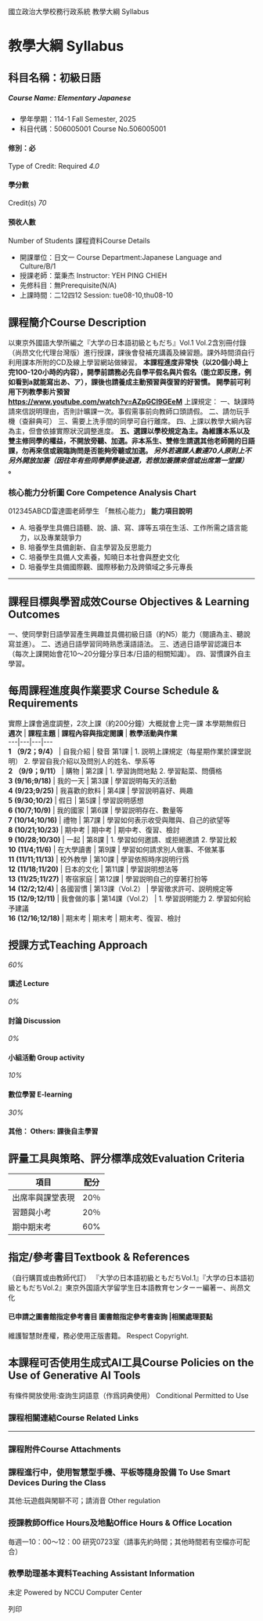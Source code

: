 國立政治大學校務行政系統 教學大綱 Syllabus
# 教學大綱 Syllabus
##  科目名稱：初級日語
#####  Course Name: Elementary Japanese
  * 學年學期：114-1 Fall Semester, 2025 
  * 科目代碼：506005001 Course No.506005001


#### 修別：必
Type of Credit: Required 
_4.0_
#### 學分數
Credit(s)
_70_
#### 預收人數
Number of Students
課程資料Course Details
  * 開課單位：日文一 Course Department:Japanese Language and Culture/B/1 
  * 授課老師：葉秉杰 Instructor: YEH PING CHIEH 
  * 先修科目：無Prerequisite(N/A)
  * 上課時間：二12四12 Session: tue08-10,thu08-10


##  課程簡介Course Description
以東京外國語大學所編之『大学の日本語初級ともだち』Vol.1 Vol.2含別冊付錄（尚昂文化代理台灣版）進行授課，課後會發補充講義及練習題。課外時間須自行利用課本所附的CD及線上學習網站做練習。
**本課程進度非常快（以20個小時上完100-120小時的内容），開學前請務必先自學平假名與片假名（能立即反應，例如看到a就能寫出あ、ア），課後也請養成主動預習與復習的好習慣。**
**開學前可利用下列教學影片預習  
https://www.youtube.com/watch?v=AZpGCl9GEeM**
上課規定： 
一、缺課時請來信説明理由，否則計曠課一次。事假需事前向教師口頭請假。 
二、請勿玩手機（查辭典可） 
三、需要上洗手間的同學可自行離席。 
四、上課以教學大綱內容為主，但會依據實際狀況調整進度。 
**五、選課以學校規定為主。為維護本系以及雙主修同學的權益，不開放旁聽、加選。非本系生、雙修生請選其他老師開的日語課，勿再來信或親臨詢問是否能夠旁聽或加選。 _另外若選課人數達70人原則上不另外開放加簽（因往年有些同學開學後退選，若想加簽請來信或出席第一堂課）_ 。**
###  核心能力分析圖 Core Competence Analysis Chart
012345ABCD雷達圖老師學生
「無核心能力」 
**能力項目說明**
  * A. 培養學生具備日語聽、說、讀、寫、譯等五項在生活、工作所需之語言能力，以及專業競爭力
  * B. 培養學生具備創新、自主學習及反思能力
  * C. 培養學生具備人文素養，知曉日本社會與歷史文化
  * D. 培養學生具備國際觀、國際移動力及跨領域之多元專長


* * *
##  課程目標與學習成效Course Objectives & Learning Outcomes 
一、使同學對日語學習產生興趣並具備初級日語（約N5）能力（閱讀為主、聽說寫並進）。 
二、透過日語學習同時熟悉漢語語法。
三、透過日語學習認識日本（每次上課開始會花10～20分鐘分享日本/日語的相關知識）。
四、習慣課外自主學習。
##  每周課程進度與作業要求 Course Schedule & Requirements
實際上課會適度調整，2次上課（約200分鐘）大概就會上完一課
本學期無假日
**週次** |  **課程主題** |  **課程內容與指定閱讀** |  **教學活動與作業**  
---|---|---|---  
**1** **（9/2；9/4）** |  自我介紹 |  發音 第1課 |  1. 説明上課規定（每星期作業於課堂説明） 2. 學習自我介紹以及問別人的姓名、學系等  
**2** **（9/9；9/11）** |  購物 |  第2課 |  1. 學習詢問地點 2. 學習點菜、問價格  
**3** **(9/16;9/18)** |  我的一天 |  第3課 |  學習説明每天的活動  
**4** **(9/23;9/25)** |  我喜歡的飲料 | 第4課 |  學習説明喜好、興趣  
**5** **(9/30;10/2)** |  假日 |  第5課 |  學習説明感想  
**6** **(10/7;10/9)** |  我的國家 |  第6課 |  學習説明存在、數量等  
**7** **(10/14;10/16)** |  禮物 | 第7課 |  學習如何表示收受與贈與、自己的欲望等  
**8** **(10/21;10/23)** |  期中考 |  期中考 |  期中考、復習、檢討  
**9** **(10/28;10/30)** | 一起 |  第8課 |  1. 學習如何邀請、或拒絕邀請 2. 學習比較  
**10** **(11/4;11/6)** |  在大學讀書 | 第9課 |  學習如何請求別人做事、不做某事  
**11** **(11/11;11/13)** |  校外教學 | 第10課 |  學習依照時序説明行爲  
**12** **(11/18;11/20)** |  日本的文化 | 第11課 |  學習説明想法等  
**13** **(11/25;11/27)** |  寄宿家庭 |  第12課 |  學習説明自己的穿著打扮等  
**14** **(12/2;12/4)** |  各國習慣 |  第13課（Vol.2） |  學習徵求許可、説明規定等  
**15** **(12/9;12/11)** |  我會做的事 | 第14課（Vol.2） |  1. 學習説明能力 2. 學習如何給予建議  
**16** **(12/16;12/18)** |  期末考 | 期末考 |  期末考、復習、檢討  
##  授課方式Teaching Approach
_60%_
####  講述 Lecture
_0%_
####  討論 Discussion
_0%_
####  小組活動 Group activity
_10%_
####  數位學習 E-learning
_30%_
####  其他： Others: 課後自主學習 
##  評量工具與策略、評分標準成效Evaluation Criteria
**項目** |  **配分**  
---|---  
出席率與課堂表現 |  20％  
習題與小考 |  20％  
期中期末考 |  60%  
##  指定/參考書目Textbook & References
（自行購買或由教師代訂）
『大学の日本語初級ともだちVol.1』『大学の日本語初級ともだちVol.2』東京外国語大学留学生日本語教育センターー編著ー、尚昂文化
####  已申請之圖書館指定參考書目  圖書館指定參考書查詢 |相關處理要點
維護智慧財產權，務必使用正版書籍。 Respect Copyright.
##  本課程可否使用生成式AI工具Course Policies on the Use of Generative AI Tools
有條件開放使用:查詢生詞語意（作爲詞典使用） Conditional Permitted to Use 
###  課程相關連結Course Related Links
* * *
###  課程附件Course Attachments
###  課程進行中，使用智慧型手機、平板等隨身設備 To Use Smart Devices During the Class
其他:玩遊戲與閑聊不可；請消音  Other regulation
###  授課教師Office Hours及地點Office Hours & Office Location
毎週一10：00～12：00 研究0723室（請事先約時間；其他時間若有空檔亦可配合）
###  教學助理基本資料Teaching Assistant Information
未定
Powered by NCCU Computer Center
  
列印
